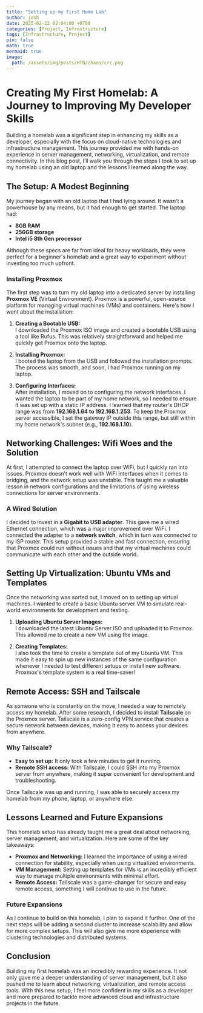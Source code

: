 ```yaml
---
title: "Setting up my first Home Lab"
author: josh
date: 2025-02-22 02:04:00 +0700
categories: [Project, Infrastructure]
tags: [Infrastructure, Project]
pin: false
math: true
mermaid: true
image:
  path: /assets/img/posts/HTB/chaos/crc.png
---
```


# Creating My First Homelab: A Journey to Improving My Developer Skills

Building a homelab was a significant step in enhancing my skills as a developer, especially with the focus on cloud-native technologies and infrastructure management. This journey provided me with hands-on experience in server management, networking, virtualization, and remote connectivity. In this blog post, I’ll walk you through the steps I took to set up my homelab using an old laptop and the lessons I learned along the way.

## The Setup: A Modest Beginning

My journey began with an old laptop that I had lying around. It wasn’t a powerhouse by any means, but it had enough to get started. The laptop had:

- **8GB RAM**
- **256GB storage**
- **Intel i5 8th Gen processor**

Although these specs are far from ideal for heavy workloads, they were perfect for a beginner's homelab and a great way to experiment without investing too much upfront.

### Installing Proxmox

The first step was to turn my old laptop into a dedicated server by installing **Proxmox VE** (Virtual Environment). Proxmox is a powerful, open-source platform for managing virtual machines (VMs) and containers. Here's how I went about the installation:

1. **Creating a Bootable USB:**  
   I downloaded the Proxmox ISO image and created a bootable USB using a tool like Rufus. This was relatively straightforward and helped me quickly get Proxmox onto the laptop.

2. **Installing Proxmox:**  
   I booted the laptop from the USB and followed the installation prompts. The process was smooth, and soon, I had Proxmox running on my laptop.

3. **Configuring Interfaces:**  
   After installation, I moved on to configuring the network interfaces. I wanted the laptop to be part of my home network, so I needed to ensure it was set up with a static IP address. I learned that my router's DHCP range was from **192.168.1.64 to 192.168.1.253**. To keep the Proxmox server accessible, I set the gateway IP outside this range, but still within my home network's subnet (e.g., **192.168.1.10**).

## Networking Challenges: Wifi Woes and the Solution

At first, I attempted to connect the laptop over WiFi, but I quickly ran into issues. Proxmox doesn’t work well with WiFi interfaces when it comes to bridging, and the network setup was unstable. This taught me a valuable lesson in network configurations and the limitations of using wireless connections for server environments.

### A Wired Solution

I decided to invest in a **Gigabit to USB adapter**. This gave me a wired Ethernet connection, which was a major improvement over WiFi. I connected the adapter to a **network switch**, which in turn was connected to my ISP router. This setup provided a stable and fast connection, ensuring that Proxmox could run without issues and that my virtual machines could communicate with each other and the outside world.

## Setting Up Virtualization: Ubuntu VMs and Templates

Once the networking was sorted out, I moved on to setting up virtual machines. I wanted to create a basic Ubuntu server VM to simulate real-world environments for development and testing.

1. **Uploading Ubuntu Server Images:**  
   I downloaded the latest Ubuntu Server ISO and uploaded it to Proxmox. This allowed me to create a new VM using the image.

2. **Creating Templates:**  
   I also took the time to create a template out of my Ubuntu VM. This made it easy to spin up new instances of the same configuration whenever I needed to test different setups or install new software. Proxmox's template system is a real time-saver!

## Remote Access: SSH and Tailscale

As someone who is constantly on the move, I needed a way to remotely access my homelab. After some research, I decided to install **Tailscale** on the Proxmox server. Tailscale is a zero-config VPN service that creates a secure network between devices, making it easy to access your devices from anywhere.

### Why Tailscale?

- **Easy to set up:** It only took a few minutes to get it running.
- **Remote SSH access:** With Tailscale, I could SSH into my Proxmox server from anywhere, making it super convenient for development and troubleshooting.

Once Tailscale was up and running, I was able to securely access my homelab from my phone, laptop, or anywhere else.

## Lessons Learned and Future Expansions

This homelab setup has already taught me a great deal about networking, server management, and virtualization. Here are some of the key takeaways:

- **Proxmox and Networking:** I learned the importance of using a wired connection for stability, especially when using virtualized environments.
- **VM Management:** Setting up templates for VMs is an incredibly efficient way to manage multiple environments with minimal effort.
- **Remote Access:** Tailscale was a game-changer for secure and easy remote access, something I will continue to use in the future.

### Future Expansions

As I continue to build on this homelab, I plan to expand it further. One of the next steps will be adding a second cluster to increase scalability and allow for more complex setups. This will also give me more experience with clustering technologies and distributed systems.

## Conclusion

Building my first homelab was an incredibly rewarding experience. It not only gave me a deeper understanding of server management, but it also pushed me to learn about networking, virtualization, and remote access tools. With this new setup, I feel more confident in my skills as a developer and more prepared to tackle more advanced cloud and infrastructure projects in the future.

